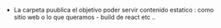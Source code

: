 * La carpeta puublica el objetivo poder servir  contenido estatico : como sitio web o lo que queramos - build de react etc ..